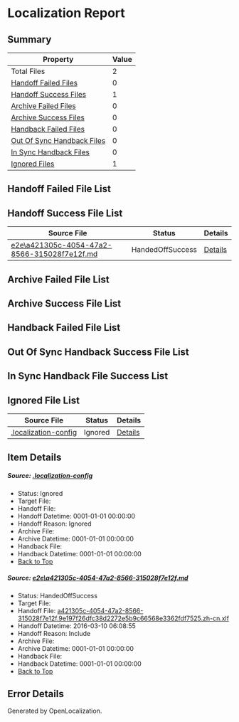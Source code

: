 # <a name='report-top'></a> Localization Report

## Summary
 Property | Value 
 -------- | ----- 
 Total Files | 2
[ Handoff Failed Files ](#handoff-failed-list)| 0
[ Handoff Success Files ](#handoff-success-list)| 1
[ Archive Failed Files ](#archive-failed-list)| 0
[ Archive Success Files ](#archive-success-list)| 0
[ Handback Failed Files ](#handback-failed-list)| 0
[ Out Of Sync Handback Files ](#outofsync-handback-success-list)| 0
[ In Sync Handback Files ](#insync-handback-success-list)| 0
[ Ignored Files ](#ignored-list)| 1

## <a name='handoff-failed-list'></a> Handoff Failed File List

## <a name='handoff-success-list'></a> Handoff Success File List
 Source File | Status | Details 
 ----------- | ------ | ------- 
 [e2e\a421305c-4054-47a2-8566-315028f7e12f.md](https://github.com/OpenLocalizationTest/oltest/blob/501918f25b174c0bd8593c04eb4febfe21a5a02b/e2e/a421305c-4054-47a2-8566-315028f7e12f.md) | HandedOffSuccess | [Details](#aa9f5880c7e3b4850e6a9e700f85ae36c0e7f7d11)

## <a name='archive-failed-list'></a> Archive Failed File List

## <a name='archive-success-list'></a> Archive Success File List

## <a name='handback-failed-list'></a> Handback Failed File List

## <a name='outofsync-handback-success-list'></a> Out Of Sync Handback Success File List

## <a name='insync-handback-success-list'></a> In Sync Handback File Success List

## <a name='ignored-list'></a> Ignored File List
 Source File | Status | Details 
 ----------- | ------ | ------- 
 [.localization-config](https://github.com/OpenLocalizationTest/oltest/blob/501918f25b174c0bd8593c04eb4febfe21a5a02b/.localization-config) | Ignored | [Details](#66aca4b1c2f43b14ec41e0e427345df94af1d5e10)

## Item Details
##### <a name='66aca4b1c2f43b14ec41e0e427345df94af1d5e10'></a> Source: [.localization-config](https://github.com/OpenLocalizationTest/oltest/blob/501918f25b174c0bd8593c04eb4febfe21a5a02b/.localization-config)
* Status: Ignored
* Target File: 
* Handoff File: 
* Handoff Datetime: 0001-01-01 00:00:00
* Handoff Reason: Ignored
* Archive File: 
* Archive Datetime: 0001-01-01 00:00:00
* Handback File: 
* Handback Datetime: 0001-01-01 00:00:00
* [Back to Top](#report-top)

##### <a name='aa9f5880c7e3b4850e6a9e700f85ae36c0e7f7d11'></a> Source: [e2e\a421305c-4054-47a2-8566-315028f7e12f.md](https://github.com/OpenLocalizationTest/oltest/blob/501918f25b174c0bd8593c04eb4febfe21a5a02b/e2e/a421305c-4054-47a2-8566-315028f7e12f.md)
* Status: HandedOffSuccess
* Target File: 
* Handoff File: [a421305c-4054-47a2-8566-315028f7e12f.9e197f26dfc38d2272e5b9c66568e3362fdf7525.zh-cn.xlf](https://github.com/OpenLocalizationTestOrg/olhandoff/blob/8009d66b29d9c80c801d77feecb18ec55e22cc1a/ol-handoff/OpenLocalizationTestOrg/oltest.zh-cn/xinjiang/ht/a421305c-4054-47a2-8566-315028f7e12f.9e197f26dfc38d2272e5b9c66568e3362fdf7525.zh-cn.xlf)
* Handoff Datetime: 2016-03-10 06:08:55
* Handoff Reason: Include
* Archive File: 
* Archive Datetime: 0001-01-01 00:00:00
* Handback File: 
* Handback Datetime: 0001-01-01 00:00:00
* [Back to Top](#report-top)


## Error Details

Generated by OpenLocalization.
